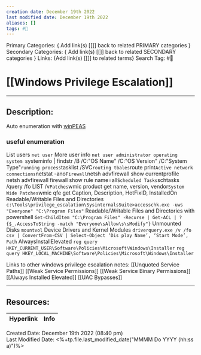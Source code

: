 ```yaml
---
creation date: December 19th 2022
last modified date: December 19th 2022
aliases: []
tags: #📕
---
```


Primary Categories: { Add link(s) [[]] back to related PRIMARY categories }
Secondary Categories:  { Add link(s) [[]] back to related SECONDARY categories }
Links: {Add link(s) [[]] to related terms}
Search Tag: #📕  

# [[Windows Privilege Escalation]]  
___

## Description:  
Auto enumeration with [winPEAS](https://github.com/carlospolop/PEASS-ng/tree/master/winPEAS)

### useful enumeration
List users
`net user`
More user info
`net user administrator
operating system
`systeminfo | findstr /B /C:"OS Name" /C:"OS Version" /C:"System Type"`
running process
`tasklist /SVC`
routing tbales
`route print`
Active network connections
`netstat -ano`
Firewall
`netsh advfirewall show currentprofile`
`netsh advfirewall firewall show rule name=all`
Scheduled Tasks
`schtasks /query /fo LIST /v`
Patches
`wmic product get name, version, vendor`
System Wide Patches
`wmic qfe get Caption, Description, HotFixID, InstalledOn
Readable/Writable Files and Directories
`c:\Tools\privilege_escalation\SysinternalsSuite>accesschk.exe -uws "Everyone" "C:\Program Files"`
Readable/Writable Files and Directories with powershell
`Get-ChildItem "C:\Program Files" -Recurse | Get-ACL | ?{$_.AccessToString -match "Everyone\sAllow\s\sModify"}`
Unmounted Disks
`mountvol`
Device Drivers and Kernel Modules
`driverquery.exe /v /fo csv | ConvertFrom-CSV | Select-Object ‘Dis play Name’, ‘Start Mode’, Path`
AlwaysInstallElevated
`reg query HKEY_CURRENT_USER\Software\Policies\Microsoft\Windows\Installer`
`reg query HKEY_LOCAL_MACHINE\Software\Policies\Microsoft\Windows\Installer`





Links to other windows privilege escalation notes:
[[Unquoted Service Paths]]
[[Weak Service Permissions]]
[[Weak Service Binary Permissions]]
[[Always Installed Elevated]]
[[UAC Bypasses]]




___

## Resources:

| Hyperlink | Info |
| --------- | ---- |


Created Date: December 19th 2022 (08:40 pm)  
Last Modified Date: <%+tp.file.last_modified_date("MMMM Do YYYY (hh:ss a)")%>
